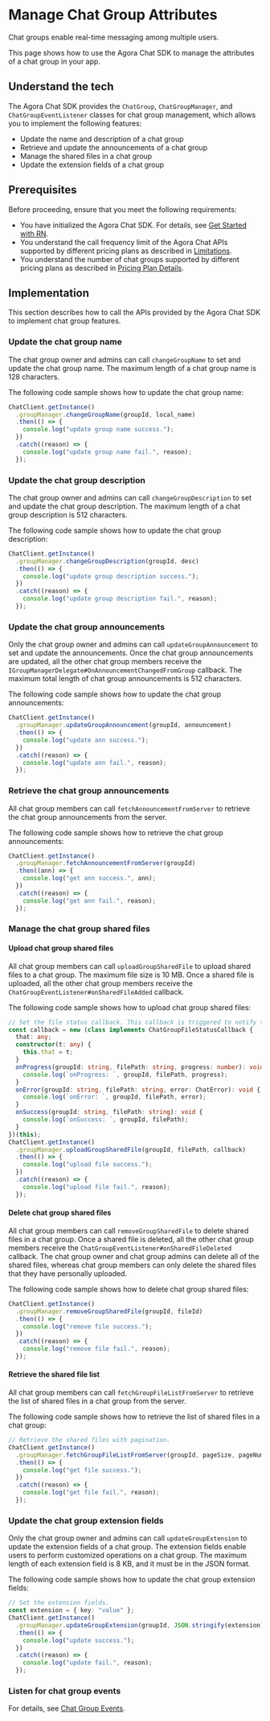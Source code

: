 # Manage Chat Group Attributes

Chat groups enable real-time messaging among multiple users.

This page shows how to use the Agora Chat SDK to manage the attributes of a chat group in your app.

## Understand the tech

The Agora Chat SDK provides the `ChatGroup`, `ChatGroupManager`, and `ChatGroupEventListener` classes for chat group management, which allows you to implement the following features:

- Update the name and description of a chat group
- Retrieve and update the announcements of a chat group
- Manage the shared files in a chat group
- Update the extension fields of a chat group

## Prerequisites

Before proceeding, ensure that you meet the following requirements:

- You have initialized the Agora Chat SDK. For details, see [Get Started with RN](./agora_chat_get_started_rn).
- You understand the call frequency limit of the Agora Chat APIs supported by different pricing plans as described in [Limitations](./agora_chat_limitation).
- You understand the number of chat groups supported by different pricing plans as described in [Pricing Plan Details](./agora_chat_plan).

## Implementation

This section describes how to call the APIs provided by the Agora Chat SDK to implement chat group features.

### Update the chat group name

The chat group owner and admins can call `changeGroupName` to set and update the chat group name. The maximum length of a chat group name is 128 characters.

The following code sample shows how to update the chat group name:

```typescript
ChatClient.getInstance()
  .groupManager.changeGroupName(groupId, local_name)
  .then(() => {
    console.log("update group name success.");
  })
  .catch((reason) => {
    console.log("update group name fail.", reason);
  });
```

### Update the chat group description

The chat group owner and admins can call `changeGroupDescription` to set and update the chat group description. The maximum length of a chat group description is 512 characters.

The following code sample shows how to update the chat group description:

```typescript
ChatClient.getInstance()
  .groupManager.changeGroupDescription(groupId, desc)
  .then(() => {
    console.log("update group description success.");
  })
  .catch((reason) => {
    console.log("update group description fail.", reason);
  });
```

### Update the chat group announcements

Only the chat group owner and admins can call `updateGroupAnnouncement` to set and update the announcements. Once the chat group announcements are updated, all the other chat group members receive the `IGroupManagerDelegate#OnAnnouncementChangedFromGroup` callback. The maximum total length of chat group announcements is 512 characters.

The following code sample shows how to update the chat group announcements:

```typescript
ChatClient.getInstance()
  .groupManager.updateGroupAnnouncement(groupId, announcement)
  .then(() => {
    console.log("update ann success.");
  })
  .catch((reason) => {
    console.log("update ann fail.", reason);
  });
```

### Retrieve the chat group announcements

All chat group members can call `fetchAnnouncementFromServer` to retrieve the chat group announcements from the server.

The following code sample shows how to retrieve the chat group announcements:

```typescript
ChatClient.getInstance()
  .groupManager.fetchAnnouncementFromServer(groupId)
  .then((ann) => {
    console.log("get ann success.", ann);
  })
  .catch((reason) => {
    console.log("get ann fail.", reason);
  });
```

### Manage the chat group shared files

#### Upload chat group shared files

All chat group members can call `uploadGroupSharedFile` to upload shared files to a chat group. The maximum file size is 10 MB. Once a shared file is uploaded, all the other chat group members receive the `ChatGroupEventListener#onSharedFileAdded` callback.

The following code sample shows how to upload chat group shared files:

```typescript
// Set the file status callback. This callback is triggered to notify the upload and download progress, and the success and failure state of operations on shared files.
const callback = new (class implements ChatGroupFileStatusCallback {
  that: any;
  constructor(t: any) {
    this.that = t;
  }
  onProgress(groupId: string, filePath: string, progress: number): void {
    console.log(`onProgress: `, groupId, filePath, progress);
  }
  onError(groupId: string, filePath: string, error: ChatError): void {
    console.log(`onError: `, groupId, filePath, error);
  }
  onSuccess(groupId: string, filePath: string): void {
    console.log(`onSuccess: `, groupId, filePath);
  }
})(this);
ChatClient.getInstance()
  .groupManager.uploadGroupSharedFile(groupId, filePath, callback)
  .then(() => {
    console.log("upload file success.");
  })
  .catch((reason) => {
    console.log("upload file fail.", reason);
  });
```

#### Delete chat group shared files

All chat group members can call `removeGroupSharedFile` to delete shared files in a chat group. Once a shared file is deleted, all the other chat group members receive the `ChatGroupEventListener#onSharedFileDeleted` callback. The chat group owner and chat group admins can delete all of the shared files, whereas chat group members can only delete the shared files that they have personally uploaded.

The following code sample shows how to delete chat group shared files:

```typescript
ChatClient.getInstance()
  .groupManager.removeGroupSharedFile(groupId, fileId)
  .then(() => {
    console.log("remove file success.");
  })
  .catch((reason) => {
    console.log("remove file fail.", reason);
  });
```

#### Retrieve the shared file list

All chat group members can call `fetchGroupFileListFromServer` to retrieve the list of shared files in a chat group from the server.

The following code sample shows how to retrieve the list of shared files in a chat group:

```typescript
// Retrieve the shared files with pagination.
ChatClient.getInstance()
  .groupManager.fetchGroupFileListFromServer(groupId, pageSize, pageNum)
  .then(() => {
    console.log("get file success.");
  })
  .catch((reason) => {
    console.log("get file fail.", reason);
  });
```

### Update the chat group extension fields

Only the chat group owner and admins can call `updateGroupExtension` to update the extension fields of a chat group. The extension fields enable users to perform customized operations on a chat group. The maximum length of each extension field is 8 KB, and it must be in the JSON format.

The following code sample shows how to update the chat group extension fields:

```typescript
// Set the extension fields.
const extension = { key: "value" };
ChatClient.getInstance()
  .groupManager.updateGroupExtension(groupId, JSON.stringify(extension))
  .then(() => {
    console.log("update success.");
  })
  .catch((reason) => {
    console.log("update fail.", reason);
  });
```

### Listen for chat group events

For details, see [Chat Group Events](./agora_chat_group_rn?platform=React%20Native#listen-for-chat-group-events).
